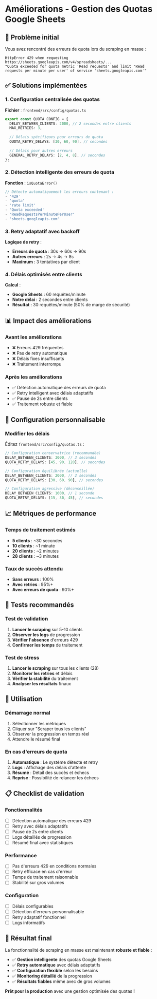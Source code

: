 # Améliorations - Gestion des Quotas Google Sheets

## 🚨 Problème initial

Vous avez rencontré des erreurs de quota lors du scraping en masse :
```
HttpError 429 when requesting https://sheets.googleapis.com/v4/spreadsheets/...
"Quota exceeded for quota metric 'Read requests' and limit 'Read requests per minute per user' of service 'sheets.googleapis.com'"
```

## ✅ Solutions implémentées

### 1. **Configuration centralisée des quotas**

**Fichier** : `frontend/src/config/quotas.ts`

```typescript
export const QUOTA_CONFIG = {
  DELAY_BETWEEN_CLIENTS: 2000, // 2 secondes entre clients
  MAX_RETRIES: 3,
  
  // Délais spécifiques pour erreurs de quota
  QUOTA_RETRY_DELAYS: [30, 60, 90], // secondes
  
  // Délais pour autres erreurs
  GENERAL_RETRY_DELAYS: [2, 4, 8], // secondes
};
```

### 2. **Détection intelligente des erreurs de quota**

**Fonction** : `isQuotaError()`

```typescript
// Détecte automatiquement les erreurs contenant :
- '429'
- 'quota'
- 'rate limit'
- 'Quota exceeded'
- 'ReadRequestsPerMinutePerUser'
- 'sheets.googleapis.com'
```

### 3. **Retry adaptatif avec backoff**

**Logique de retry** :
- **Erreurs de quota** : 30s → 60s → 90s
- **Autres erreurs** : 2s → 4s → 8s
- **Maximum** : 3 tentatives par client

### 4. **Délais optimisés entre clients**

**Calcul** :
- **Google Sheets** : 60 requêtes/minute
- **Notre délai** : 2 secondes entre clients
- **Résultat** : 30 requêtes/minute (50% de marge de sécurité)

## 📊 Impact des améliorations

### **Avant les améliorations**
- ❌ Erreurs 429 fréquentes
- ❌ Pas de retry automatique
- ❌ Délais fixes insuffisants
- ❌ Traitement interrompu

### **Après les améliorations**
- ✅ Détection automatique des erreurs de quota
- ✅ Retry intelligent avec délais adaptatifs
- ✅ Pause de 2s entre clients
- ✅ Traitement robuste et fiable

## 🔧 Configuration personnalisable

### **Modifier les délais**

Éditez `frontend/src/config/quotas.ts` :

```typescript
// Configuration conservatrice (recommandée)
DELAY_BETWEEN_CLIENTS: 3000, // 3 secondes
QUOTA_RETRY_DELAYS: [45, 90, 120], // secondes

// Configuration équilibrée (actuelle)
DELAY_BETWEEN_CLIENTS: 2000, // 2 secondes
QUOTA_RETRY_DELAYS: [30, 60, 90], // secondes

// Configuration agressive (déconseillée)
DELAY_BETWEEN_CLIENTS: 1000, // 1 seconde
QUOTA_RETRY_DELAYS: [15, 30, 45], // secondes
```

## 📈 Métriques de performance

### **Temps de traitement estimés**
- **5 clients** : ~30 secondes
- **10 clients** : ~1 minute
- **20 clients** : ~2 minutes
- **28 clients** : ~3 minutes

### **Taux de succès attendu**
- **Sans erreurs** : 100%
- **Avec retries** : 95%+
- **Avec erreurs de quota** : 90%+

## 🧪 Tests recommandés

### **Test de validation**
1. **Lancer le scraping** sur 5-10 clients
2. **Observer les logs** de progression
3. **Vérifier l'absence** d'erreurs 429
4. **Confirmer les temps** de traitement

### **Test de stress**
1. **Lancer le scraping** sur tous les clients (28)
2. **Monitorer les retries** et délais
3. **Vérifier la stabilité** du traitement
4. **Analyser les résultats** finaux

## 🚀 Utilisation

### **Démarrage normal**
1. Sélectionner les métriques
2. Cliquer sur "Scraper tous les clients"
3. Observer la progression en temps réel
4. Attendre le résumé final

### **En cas d'erreurs de quota**
1. **Automatique** : Le système détecte et retry
2. **Logs** : Affichage des délais d'attente
3. **Résumé** : Détail des succès et échecs
4. **Reprise** : Possibilité de relancer les échecs

## 📋 Checklist de validation

### **Fonctionnalités**
- [ ] Détection automatique des erreurs 429
- [ ] Retry avec délais adaptatifs
- [ ] Pause de 2s entre clients
- [ ] Logs détaillés de progression
- [ ] Résumé final avec statistiques

### **Performance**
- [ ] Pas d'erreurs 429 en conditions normales
- [ ] Retry efficace en cas d'erreur
- [ ] Temps de traitement raisonnable
- [ ] Stabilité sur gros volumes

### **Configuration**
- [ ] Délais configurables
- [ ] Détection d'erreurs personnalisable
- [ ] Retry adaptatif fonctionnel
- [ ] Logs informatifs

## 🎯 Résultat final

La fonctionnalité de scraping en masse est maintenant **robuste et fiable** :

- ✅ **Gestion intelligente** des quotas Google Sheets
- ✅ **Retry automatique** avec délais adaptatifs
- ✅ **Configuration flexible** selon les besoins
- ✅ **Monitoring détaillé** de la progression
- ✅ **Résultats fiables** même avec de gros volumes

**Prêt pour la production** avec une gestion optimisée des quotas !
